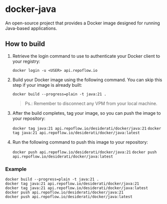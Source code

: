 # docker-java

An open-source project that provides a Docker image designed for running Java-based applications.

## How to build

1. Retrieve the login command to use to authenticate your Docker client to your registry:

   `docker login -u <USER> api.repoflow.io`

2. Build your Docker image using the following command. You can skip this step if your image is already built:

   `docker build --progress=plain -t java:21 .`

   > Ps.: Remember to disconnect any VPM from your local machine.

3. After the build completes, tag your image, so you can push the image to your repository:

   `docker tag java:21 api.repoflow.io/desiderati/docker/java:21`
   `docker tag java:21 api.repoflow.io/desiderati/docker/java:latest`

4. Run the following command to push this image to your repository:

   `docker push api.repoflow.io/desiderati/docker/java:21`
   `docker push api.repoflow.io/desiderati/docker/java:latest`

### Example

   ```
   docker build --progress=plain -t java:21 .
   docker tag java:21 api.repoflow.io/desiderati/docker/java:21
   docker tag java:21 api.repoflow.io/desiderati/docker/java:latest
   docker push api.repoflow.io/desiderati/docker/java:21
   docker push api.repoflow.io/desiderati/docker/java:latest
   ```
